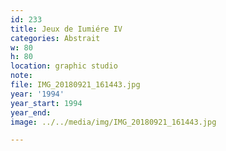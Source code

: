 ```yaml
---
id: 233
title: Jeux de Iumiére IV
categories: Abstrait
w: 80
h: 80
location: graphic studio
note:
file: IMG_20180921_161443.jpg
year: '1994'
year_start: 1994
year_end:
image: ../../media/img/IMG_20180921_161443.jpg

---
```

